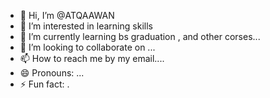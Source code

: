 - 👋 Hi, I’m @ATQAAWAN
- 👀 I’m interested in learning skills
- 🌱 I’m currently learning bs graduation , and other corses...
- 💞️ I’m looking to collaborate on ...
- 📫 How to reach me by my email....
- 😄 Pronouns: ...
- ⚡ Fun fact: .

<!---
ATQAAWAN/ATQAAWAN is a ✨ special ✨ repository because its `README.md` (this file) appears on your GitHub profile.
You can click the Preview link to take a look at your changes.
--->
